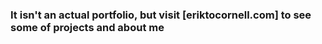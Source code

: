 ### It isn't an actual portfolio, but visit **[eriktocornell.com]** to see some of projects and about me
